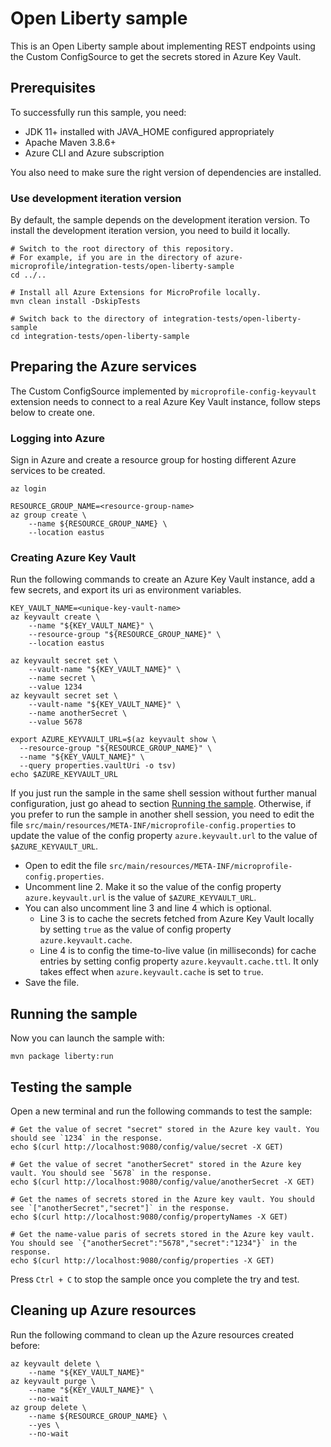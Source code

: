 # Open Liberty sample

This is an Open Liberty sample about implementing REST endpoints using the Custom ConfigSource to get the secrets stored
in Azure Key Vault.

## Prerequisites

To successfully run this sample, you need:

* JDK 11+ installed with JAVA_HOME configured appropriately
* Apache Maven 3.8.6+
* Azure CLI and Azure subscription

You also need to make sure the right version of dependencies are installed.

### Use development iteration version

By default, the sample depends on the development iteration version. To install the development iteration version, you
need to build it locally.

```
# Switch to the root directory of this repository.
# For example, if you are in the directory of azure-microprofile/integration-tests/open-liberty-sample
cd ../..

# Install all Azure Extensions for MicroProfile locally.
mvn clean install -DskipTests

# Switch back to the directory of integration-tests/open-liberty-sample
cd integration-tests/open-liberty-sample
```

## Preparing the Azure services

The Custom ConfigSource implemented by `microprofile-config-keyvault` extension needs to connect to a real Azure Key Vault instance, follow steps below to create one.

### Logging into Azure

Sign in Azure and create a resource group for hosting different Azure services to be created.

```
az login

RESOURCE_GROUP_NAME=<resource-group-name>
az group create \
    --name ${RESOURCE_GROUP_NAME} \
    --location eastus
```

### Creating Azure Key Vault

Run the following commands to create an Azure Key Vault instance, add a few secrets, and export its uri as environment variables.

```
KEY_VAULT_NAME=<unique-key-vault-name>
az keyvault create \
    --name "${KEY_VAULT_NAME}" \
    --resource-group "${RESOURCE_GROUP_NAME}" \
    --location eastus

az keyvault secret set \
    --vault-name "${KEY_VAULT_NAME}" \
    --name secret \
    --value 1234
az keyvault secret set \
    --vault-name "${KEY_VAULT_NAME}" \
    --name anotherSecret \
    --value 5678

export AZURE_KEYVAULT_URL=$(az keyvault show \
  --resource-group "${RESOURCE_GROUP_NAME}" \
  --name "${KEY_VAULT_NAME}" \
  --query properties.vaultUri -o tsv)
echo $AZURE_KEYVAULT_URL
```

If you just run the sample in the same shell session without further manual configuration, just go ahead to section [Running the sample](#running-the-sample). Otherwise, if you prefer to run the sample in another shell session, you need to edit the file `src/main/resources/META-INF/microprofile-config.properties` to update the value of the config property `azure.keyvault.url` to the value of `$AZURE_KEYVAULT_URL`.

* Open to edit the file `src/main/resources/META-INF/microprofile-config.properties`. 
* Uncomment line 2. Make it so the value of the config property `azure.keyvault.url` is the value of `$AZURE_KEYVAULT_URL`.
* You can also uncomment line 3 and line 4 which is optional.
  * Line 3 is to cache the secrets fetched from Azure Key Vault locally by setting `true` as the value of config property `azure.keyvault.cache`.
  * Line 4 is to config the time-to-live value (in milliseconds) for cache entries by setting config property `azure.keyvault.cache.ttl`. It only takes effect when `azure.keyvault.cache` is set to `true`.
* Save the file.

## Running the sample

Now you can launch the sample with:

```
mvn package liberty:run
```

## Testing the sample

Open a new terminal and run the following commands to test the sample:

```
# Get the value of secret "secret" stored in the Azure key vault. You should see `1234` in the response.
echo $(curl http://localhost:9080/config/value/secret -X GET)

# Get the value of secret "anotherSecret" stored in the Azure key vault. You should see `5678` in the response.
echo $(curl http://localhost:9080/config/value/anotherSecret -X GET)

# Get the names of secrets stored in the Azure key vault. You should see `["anotherSecret","secret"]` in the response.
echo $(curl http://localhost:9080/config/propertyNames -X GET)

# Get the name-value paris of secrets stored in the Azure key vault. You should see `{"anotherSecret":"5678","secret":"1234"}` in the response.
echo $(curl http://localhost:9080/config/properties -X GET)
```

Press `Ctrl + C` to stop the sample once you complete the try and test.

## Cleaning up Azure resources

Run the following command to clean up the Azure resources created before:

```
az keyvault delete \
    --name "${KEY_VAULT_NAME}"
az keyvault purge \
    --name "${KEY_VAULT_NAME}" \
    --no-wait
az group delete \
    --name ${RESOURCE_GROUP_NAME} \
    --yes \
    --no-wait
```
